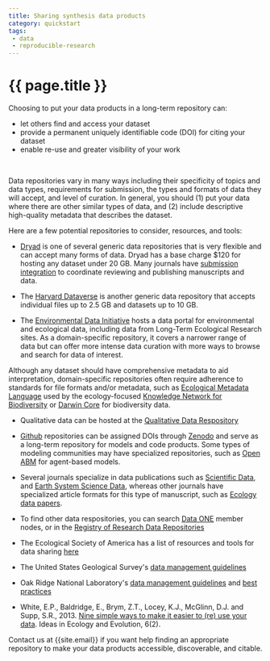 ```yaml
---
title: Sharing synthesis data products
category: quickstart
tags:
 - data
 - reproducible-research
---
```


# {{ page.title }}

Choosing to put your data products in a long-term repository can:

* let others find and access your dataset
* provide a permanent uniquely identifiable code (DOI) for citing your dataset
* enable re-use and greater visibility of your work

<br>

Data repositories vary in many ways including their specificity of topics and data types, requirements for submission, the types and formats of data they will accept, and level of curation. In general, you should (1) put your data where there are other similar types of data, and (2) include descriptive high-quality metadata that describes the dataset. 

Here are a few potential repositories to consider, resources, and tools: 

* [Dryad](http://datadryad.org/) is one of several generic data repositories that is very flexible and can accept many forms of data. Dryad has a base charge $120 for hosting any dataset under 20 GB. Many journals have [submission integration](http://datadryad.org/pages/submissionIntegration) to coordinate reviewing and publishing manuscripts and data. 

* The [Harvard Dataverse](https://dataverse.harvard.edu/) is another generic data repository that accepts individual files up to 2.5 GB and datasets up to 10 GB. 

* The [Environmental Data Initiative](https://environmentaldatainitiative.org/) hosts a data portal for environmental and ecological data, including data from Long-Term Ecological Research sites. As a domain-specific repository, it covers a narrower range of data but can offer more intense data curation with more ways to browse and search for data of interest. 

Although any dataset should have comprehensive metadata to aid interpretation, domain-specific repositories often require adherence to standards for file formats and/or metadata, such as [Ecological Metadata Language](https://knb.ecoinformatics.org/) used by the ecology-focused [Knowledge Network for Biodiversity](https://knb.ecoinformatics.org/) or [Darwin Core](http://rs.tdwg.org/dwc/) for biodiversity data. 

* Qualitative data can be hosted at the [Qualitative Data Respository](https://qdr.syr.edu/)

* [Github](https://github.com/) repositories can be assigned DOIs through [Zenodo](https://guides.github.com/activities/citable-code/) and serve as a long-term repository for models and code products. Some types of modeling communities may have specialized repositories, such as [Open ABM](https://www.openabm.org/models) for agent-based models.

* Several journals specialize in data publications such as [Scientific Data](http://www.nature.com/sdata/), and [Earth System Science Data](http://www.earth-system-science-data.net/), whereas other journals have specialized article formats for this type of manuscript, such as [Ecology data papers](http://esajournals.onlinelibrary.wiley.com/hub/journal/10.1002/(ISSN)1939-9170/resources/data_paper_inst_ecy.html). 

* To find other data respositories, you can search [Data ONE](https://www.dataone.org/current-member-nodes) member nodes, or in the [Registry of Research Data Repositories](http://www.re3data.org/) 

* The Ecological Society of America has a list of resources and tools for data sharing [here](https://www.esa.org/esa/science/data-sharing/resources-and-tools/)

* The United States Geological Survey's [data management guidelines](https://www2.usgs.gov/datamanagement/index.php)

* Oak Ridge National Laboratory's [data management guidelines](https://daac.ornl.gov/PI/archive.shtml) and [best practices](https://daac.ornl.gov/PI/BestPractices-2010.pdf) 

* White, E.P., Baldridge, E., Brym, Z.T., Locey, K.J., McGlinn, D.J. and Supp, S.R., 2013. [Nine simple ways to make it easier to (re) use your data](http://ojs.library.queensu.ca/index.php/IEE/article/view/4608). Ideas in Ecology and Evolution, 6(2).  

Contact us at {{site.email}} if you want help finding an appropriate repository to make your data products accessible, discoverable, and citable.
